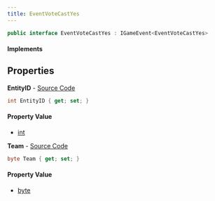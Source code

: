 ```yaml
---
title: EventVoteCastYes
---
```


```csharp
public interface EventVoteCastYes : IGameEvent<EventVoteCastYes>
```

#### Implements

## Properties

**EntityID** - [Source Code](https://github.com/swiftly-solution/swiftlys2/blob/master/managed/src/SwiftlyS2.Generated/GameEvents/Interfaces/EventVoteCastYes.cs#L27)

```csharp
int EntityID { get; set; }
```

#### Property Value

- [int](https://learn.microsoft.com/dotnet/api/system.int32)

**Team** - [Source Code](https://github.com/swiftly-solution/swiftlys2/blob/master/managed/src/SwiftlyS2.Generated/GameEvents/Interfaces/EventVoteCastYes.cs#L20)

```csharp
byte Team { get; set; }
```

#### Property Value

- [byte](https://learn.microsoft.com/dotnet/api/system.byte)

